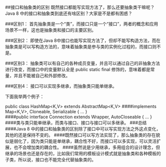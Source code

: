 ##接口和抽象类的区别
既然接口都能写实现方法了，那么还要抽象类干嘛呢？Java 8 中的接口和抽象类到底还有啥区别？大家是不是都有困惑？

###区别1：
首先抽象类是一个“类”，而接口只是一个“接口”，两者的概念和应用场景不一样，这也是抽象类和接口的主要区别。

###区别2：
即使在Java 8中接口也能写实现方法了，但却不能写构造方法，而在抽象类是可以写构造方法的，意味着抽象类是参与类的实例化过程的，而接口则不是。

###区别3：
抽象类可以有自己的各种成员变量，并且可以通过自己的非抽象方法进行改变，而接口中的变量默认全是 public static final 修饰的，意味着都是常量，并且不能被自己和外部修改。

###区别4：
接口可以实现多继承，而抽象类只能单继承。

下面我举两个例子：

public class HashMap<K,V> extends AbstractMap<K,V>
####implements Map<K,V>, Cloneable, Serializable {
...
}    
####public interface Connection  extends Wrapper, AutoCloseable {
...
}
####类与类只能单继承，而类与接口、接口与接口可以多继承。
###总结
####Java 8 中的接口和抽象类的区别除了接口中可以写实现方法之外这点变化，其他的还是保持不变的。
####既然接口可以写方法实现了，那么抽象类的存在貌似是弱化了，因为类只能是单继承，耦合性不好，而接口可以多实现，可以灵活扩展，也不会增加类的耦合性。
####虽然说是少用继承，多用组合的设计理念，但继承的场景也还是存在的，比如我们常用的模板设计模式就是抽象类和各种模板的子类，所以说，接口也不能完全代替抽象类的。
